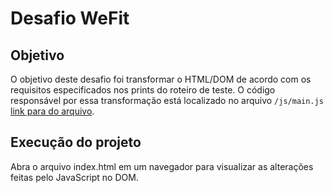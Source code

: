 # Desafio WeFit

## Objetivo

O objetivo deste desafio foi transformar o HTML/DOM de acordo com os requisitos especificados nos prints do roteiro de teste. O código responsável por essa transformação está localizado no arquivo `/js/main.js` [link para do arquivo](https://github.com/gustavo-evaristo/wefit-js-challenge/blob/main/js/main.js).

## Execução do projeto

Abra o arquivo index.html em um navegador para visualizar as alterações feitas pelo JavaScript no DOM.
